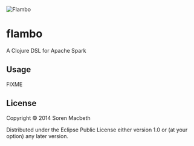 ![Flambo](http://static1.wikia.nocookie.net/__cb20120216165717/adventuretimewithfinnandjake/images/e/ee/Flambos_fire_magic.jpg)

# flambo

A Clojure DSL for Apache Spark

## Usage

FIXME

## License

Copyright © 2014 Soren Macbeth

Distributed under the Eclipse Public License either version 1.0 or (at
your option) any later version.
